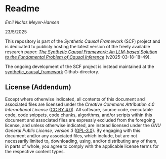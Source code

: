 # Readme

*Emil Niclas Meyer-Hansen*

23/5/2025

This repository is part of the *Synthetic Causal Framework* (SCF) project and is dedicated to publicly hosting the latest version of the freely available research paper: [*The Synthetic Causal Framework: An LLM-based Solution to the Fundamental Problem of Causal Inference*](https://emeyer-hansen.github.io/synthetic-causal-framework/) (v2025-03-18-18-49).

The ongoing development of the SCF project is instead maintained at the [synthetic_causal_framework](https://github.com/emeyer-hansen/synthetic_causal_framework) Github-directory.

## License (Addendum)
Except where otherwise indicated, all contents of this document and associated files are licensed under the *Creative Commons
Attribution 4.0 International License* ([CC BY 4.0](https://creativecommons.org/licenses/by/4.0/)). All software, source code, executable code, code snippets, code chunks, algorithms, and/or
scripts within this document and associated files are expressly excluded from the foregoing license, and unless otherwise indicated, are instead
licensed under the *GNU General Public License, version 3* ([GPL-3.0](https://www.gnu.org/licenses/gpl-3.0.html)). By engaging with this document and/or any associated files, which
include, but are not necessarily limited to, downloading, using, and/or distributing any of them, in parts of whole, you agree to comply with
the applicable license terms for the respective content types.
